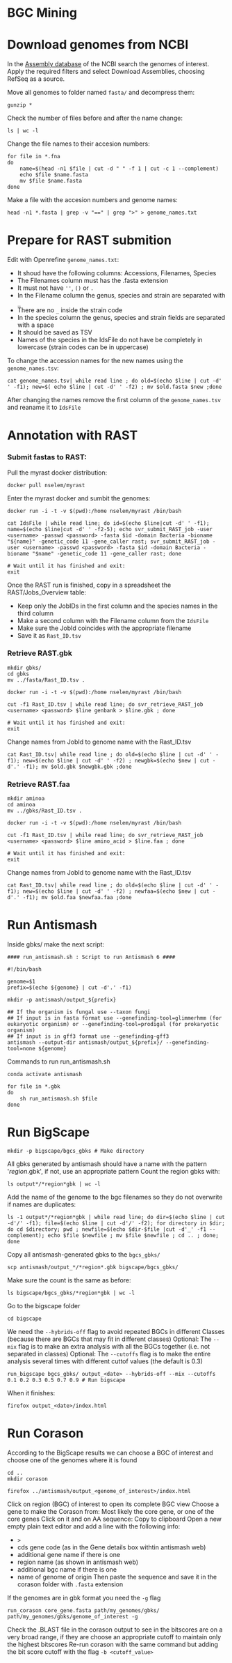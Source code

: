 # BGC Mining

# Download genomes from NCBI
In the [Assembly database](https://www.ncbi.nlm.nih.gov/assembly) of the NCBI search the genomes of interest.
Apply the required filters and select Download Assemblies, choosing RefSeq as a source.

Move all genomes to folder named `fasta/` and decompress them:
~~~
gunzip *
~~~

Check the number of files before and after the name change:
~~~
ls | wc -l
~~~

Change the file names to their accesion numbers:
~~~
for file in *.fna 
do
    name=$(head -n1 $file | cut -d " " -f 1 | cut -c 1 --complement)
    echo $file $name.fasta
    mv $file $name.fasta
done
~~~

Make a file with the accesion numbers and genome names:
~~~
head -n1 *.fasta | grep -v "==" | grep ">" > genome_names.txt
~~~

# Prepare for RAST submition
Edit with Openrefine `genome_names.txt`:
- It shoud have the following columns: Accessions, Filenames, Species
- The Filenames column must has the .fasta extension
- It must not have `''`, `()` or `.` 
- In the Filename column the genus, species and strain are separated with `_` 
- There are no `_` inside the strain code
- In the species column the genus, species and strain fields are separated with a space
- It should be saved as TSV
- Names of the species in the IdsFile do not have be completely in lowercase (strain codes can be in uppercase)

To change the accession names for the new names using the `genome_names.tsv`:
~~~
cat genome_names.tsv| while read line ; do old=$(echo $line | cut -d' ' -f1); new=$( echo $line | cut -d' ' -f2) ; mv $old.fasta $new ;done
~~~

After changing the names remove the first column of the `genome_names.tsv` and reaname it to `IdsFile`

# Annotation with RAST 

### Submit fastas to RAST:
Pull the myrast docker distribution:
~~~
docker pull nselem/myrast
~~~

Enter the myrast docker and sumbit the genomes:
~~~
docker run -i -t -v $(pwd):/home nselem/myrast /bin/bash

cat IdsFile | while read line; do id=$(echo $line|cut -d' ' -f1); name=$(echo $line|cut -d' ' -f2-5); echo svr_submit_RAST_job -user <username> -passwd <password> -fasta $id -domain Bacteria -bioname "${name}" -genetic_code 11 -gene_caller rast; svr_submit_RAST_job -user <username> -passwd <password> -fasta $id -domain Bacteria -bioname "$name" -genetic_code 11 -gene_caller rast; done

# Wait until it has finished and exit:
exit 
~~~

Once the RAST run is finished, copy in a spreadsheet the RAST/Jobs_Overview table: 
- Keep only the JobIDs in the first column and the species names in the third column
- Make a second column with the Filename column from the `IdsFile`
- Make sure the JobId coincides with the appropriate filename
- Save it as `Rast_ID.tsv`


### Retrieve RAST.gbk

~~~
mkdir gbks/
cd gbks
mv ../fasta/Rast_ID.tsv .

docker run -i -t -v $(pwd):/home nselem/myrast /bin/bash

cut -f1 Rast_ID.tsv | while read line; do svr_retrieve_RAST_job <username> <password> $line genbank > $line.gbk ; done

# Wait until it has finished and exit:
exit
~~~

Change names from JobId to genome name with the Rast_ID.tsv
~~~
cat Rast_ID.tsv| while read line ; do old=$(echo $line | cut -d' ' -f1); new=$(echo $line | cut -d' ' -f2) ; newgbk=$(echo $new | cut -d'.' -f1); mv $old.gbk $newgbk.gbk ;done
~~~

### Retrieve RAST.faa
~~~
mkdir aminoa
cd aminoa
mv ../gbks/Rast_ID.tsv .

docker run -i -t -v $(pwd):/home nselem/myrast /bin/bash

cut -f1 Rast_ID.tsv | while read line; do svr_retrieve_RAST_job <username> <password> $line amino_acid > $line.faa ; done

# Wait until it has finished and exit:
exit
~~~
Change names from JobId to genome name with the Rast_ID.tsv
~~~
cat Rast_ID.tsv| while read line ; do old=$(echo $line | cut -d' ' -f1); new=$(echo $line | cut -d' ' -f2) ; newfaa=$(echo $new | cut -d'.' -f1); mv $old.faa $newfaa.faa ;done
~~~


# Run Antismash

Inside gbks/ make the next script:
~~~ 
#### run_antismash.sh : Script to run Antismash 6 ####

#!/bin/bash

genome=$1
prefix=$(echo ${genome} | cut -d'.' -f1)

mkdir -p antismash/output_${prefix}

## If the organism is fungal use --taxon fungi
## If input is in fasta format use --genefinding-tool=glimmerhmm (for eukaryotic organism) or --genefinding-tool=prodigal (for prokaryotic organism)
## If input is in gff3 format use --genefinding-gff3
antismash --output-dir antismash/output_${prefix}/ --genefinding-tool=none ${genome}
~~~

Commands to run run_antismash.sh 

~~~
conda activate antismash

for file in *.gbk
do
    sh run_antismash.sh $file
done
~~~

# Run BigScape

~~~
mkdir -p bigscape/bgcs_gbks # Make directory
~~~

All gbks generated by antismash should have a name with the pattern '*region*.gbk', if not, use an appropriate pattern
Count the region gbks with:
~~~
ls output*/*region*gbk | wc -l
~~~

Add the name of the genome to the bgc filenames so they do not overwrite if names are duplicates:
~~~
ls -1 output*/*region*gbk | while read line; do dir=$(echo $line | cut -d'/' -f1); file=$(echo $line | cut -d'/' -f2); for directory in $dir; do cd $directory; pwd ; newfile=$(echo $dir-$file |cut -d'_' -f1 --complement); echo $file $newfile ; mv $file $newfile ; cd .. ; done; done
~~~

Copy all antismash-generated gbks to the `bgcs_gbks/`
~~~
scp antismash/output_*/*region*.gbk bigscape/bgcs_gbks/ 
~~~

Make sure the count is the same as before:
~~~
ls bigscape/bgcs_gbks/*region*gbk | wc -l
~~~

Go to the bigscape folder
~~~
cd bigscape
~~~

We need the `--hybrids-off` flag to avoid repeated BGCs in different Classes (because there are BGCs that may fit in different classes)
Optional: The `--mix` flag is to make an extra analysis with all the BGCs together (i.e. not separated in classes)
Optional: The `--cutoffs` flag is to make the entire analysis several times with different cuttof values (the default is 0.3)
~~~
run_bigscape bgcs_gbks/ output_<date> --hybrids-off --mix --cutoffs 0.1 0.2 0.3 0.5 0.7 0.9 # Run bigscape
~~~

When it finishes:
~~~
firefox output_<date>/index.html
~~~

# Run Corason
According to the BigScape results we can choose a BGC of interest and choose one of the genomes where it is found
~~~
cd ..
mkdir corason

firefox ../antismash/output_<genome_of_interest>/index.html
~~~

Click on region (BGC) of interest to open its complete BGC view
Choose a gene to make the Corason from: Most likely the core gene, or one of the core genes
Click on it and on AA sequence: Copy to clipboard
Open a new empty plain text editor and add a line with the following info:
- `>` 
- cds gene code (as in the Gene details box withtin antismash web)
- additional gene name if there is one
- region name (as shown in antismash web)
- additional bgc name if there is one
- name of genome of origin
Then paste the sequence and save it in the corason folder with `.fasta` extension

If the genomes are in gbk format you need the `-g` flag
~~~
run_corason core_gene.fasta path/my_genomes/gbks/ path/my_genomes/gbks/genome_of_interest -g
~~~

Check the .BLAST file in the corason output to see in the bitscores are on a very broad range, if they are choose an appropriate cutoff to maintain only the highest bitscores
Re-run corason with the same command but adding the bit score cutoff with the flag `-b <cutoff_value>`




